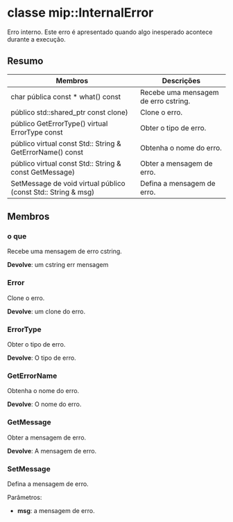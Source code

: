 # <a name="class-mipinternalerror"></a>classe mip::InternalError 
Erro interno. Este erro é apresentado quando algo inesperado acontece durante a execução.
  
## <a name="summary"></a>Resumo
 Membros                        | Descrições                                
--------------------------------|---------------------------------------------
 char pública const * what() const  |  Recebe uma mensagem de erro cstring.
público std::shared_ptr<Error> const clone)  |  Clone o erro.
 público GetErrorType() virtual ErrorType const  |  Obter o tipo de erro.
 público virtual const Std:: String & GetErrorName() const  |  Obtenha o nome do erro.
 público virtual const Std:: String & const GetMessage)  |  Obter a mensagem de erro.
 SetMessage de void virtual público (const Std:: String & msg)  |  Defina a mensagem de erro.
  
## <a name="members"></a>Membros
  
### <a name="what"></a>o que
Recebe uma mensagem de erro cstring.

  
**Devolve**: um cstring err mensagem
  
### <a name="error"></a>Error
Clone o erro.

  
**Devolve**: um clone do erro.
  
### <a name="errortype"></a>ErrorType
Obter o tipo de erro.

  
**Devolve**: O tipo de erro.
  
### <a name="geterrorname"></a>GetErrorName
Obtenha o nome do erro.

  
**Devolve**: O nome do erro.
  
### <a name="getmessage"></a>GetMessage
Obter a mensagem de erro.

  
**Devolve**: A mensagem de erro.
  
### <a name="setmessage"></a>SetMessage
Defina a mensagem de erro.

Parâmetros:  
* **msg**: a mensagem de erro.

